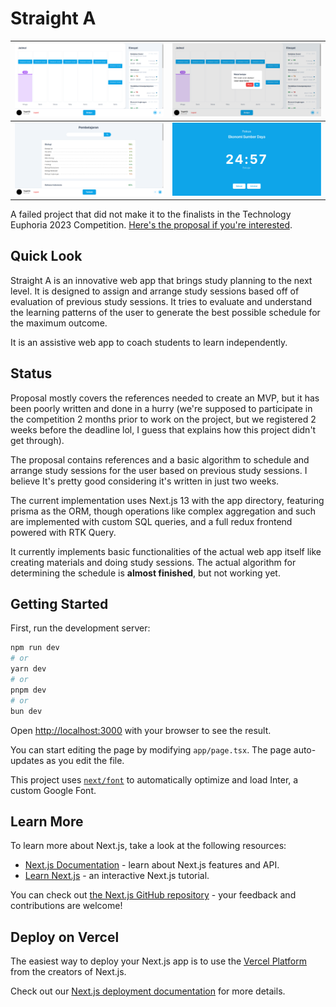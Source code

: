 # Straight A

|    ![dashboard](.github/dashboard.png)     | ![study dialog](.github/study-dialog.png) |
| :----------------------------------------: | :---------------------------------------: |
| ![material list](.github/materiallist.png) |  ![study mode](.github/study-mode.png)    |

A failed project that did not make it to the finalists in the Technology Euphoria 2023 Competition. [Here's the proposal if you're interested](https://home.mycloud.com/action/share/9eea3e9e-ef15-4ad5-a9b1-bcd6c5c8b8df).

## Quick Look

Straight A is an innovative web app that brings study planning to the next level. It is designed to assign
and arrange study sessions based off of evaluation of previous study sessions. It tries to evaluate and
understand the learning patterns of the user to generate the best possible schedule for the maximum outcome.

It is an assistive web app to coach students to learn independently.

## Status

Proposal mostly covers the references needed to create an MVP, but it has been poorly written and done in a
hurry (we're supposed to participate in the competition 2 months prior to work on the project, but we registered
2 weeks before the deadline lol, I guess that explains how this project didn't get through).

The proposal contains references and a basic algorithm to schedule and arrange study sessions for the user based
on previous study sessions. I believe It's pretty good considering it's written in just two weeks.

The current implementation uses Next.js 13 with the app directory, featuring prisma as the ORM, though
operations like complex aggregation and such are implemented with custom SQL queries, and a full redux
frontend powered with RTK Query.

It currently implements basic functionalities of the actual web app itself like creating materials and
doing study sessions. The actual algorithm for determining the schedule is **almost finished**, but
not working yet.

## Getting Started

First, run the development server:

```bash
npm run dev
# or
yarn dev
# or
pnpm dev
# or
bun dev
```

Open [http://localhost:3000](http://localhost:3000) with your browser to see the result.

You can start editing the page by modifying `app/page.tsx`. The page auto-updates as you edit the file.

This project uses [`next/font`](https://nextjs.org/docs/basic-features/font-optimization) to automatically optimize and load Inter, a custom Google Font.

## Learn More

To learn more about Next.js, take a look at the following resources:

- [Next.js Documentation](https://nextjs.org/docs) - learn about Next.js features and API.
- [Learn Next.js](https://nextjs.org/learn) - an interactive Next.js tutorial.

You can check out [the Next.js GitHub repository](https://github.com/vercel/next.js/) - your feedback and contributions are welcome!

## Deploy on Vercel

The easiest way to deploy your Next.js app is to use the [Vercel Platform](https://vercel.com/new?utm_medium=default-template&filter=next.js&utm_source=create-next-app&utm_campaign=create-next-app-readme) from the creators of Next.js.

Check out our [Next.js deployment documentation](https://nextjs.org/docs/deployment) for more details.
